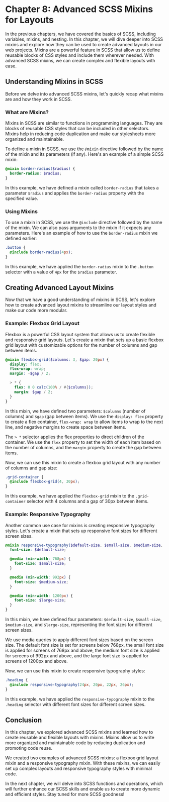 # Chapter 8: Advanced SCSS Mixins for Layouts

In the previous chapters, we have covered the basics of SCSS, including variables, mixins, and nesting. In this chapter, we will dive deeper into SCSS mixins and explore how they can be used to create advanced layouts in our web projects. Mixins are a powerful feature in SCSS that allow us to define reusable blocks of CSS styles and include them wherever needed. With advanced SCSS mixins, we can create complex and flexible layouts with ease.

## Understanding Mixins in SCSS

Before we delve into advanced SCSS mixins, let's quickly recap what mixins are and how they work in SCSS.

### What are Mixins?

Mixins in SCSS are similar to functions in programming languages. They are blocks of reusable CSS styles that can be included in other selectors. Mixins help in reducing code duplication and make our stylesheets more organized and maintainable.

To define a mixin in SCSS, we use the `@mixin` directive followed by the name of the mixin and its parameters (if any). Here's an example of a simple SCSS mixin:

```scss
@mixin border-radius($radius) {
  border-radius: $radius;
}
```

In this example, we have defined a mixin called `border-radius` that takes a parameter `$radius` and applies the `border-radius` property with the specified value.

### Using Mixins

To use a mixin in SCSS, we use the `@include` directive followed by the name of the mixin. We can also pass arguments to the mixin if it expects any parameters. Here's an example of how to use the `border-radius` mixin we defined earlier:

```scss
.button {
  @include border-radius(4px);
}
```

In this example, we have applied the `border-radius` mixin to the `.button` selector with a value of `4px` for the `$radius` parameter.

## Creating Advanced Layout Mixins

Now that we have a good understanding of mixins in SCSS, let's explore how to create advanced layout mixins to streamline our layout styles and make our code more modular.

### Example: Flexbox Grid Layout

Flexbox is a powerful CSS layout system that allows us to create flexible and responsive grid layouts. Let's create a mixin that sets up a basic flexbox grid layout with customizable options for the number of columns and gap between items.

```scss
@mixin flexbox-grid($columns: 3, $gap: 20px) {
  display: flex;
  flex-wrap: wrap;
  margin: -$gap / 2;

  > * {
    flex: 0 0 calc(100% / #{$columns});
    margin: $gap / 2;
  }
}
```

In this mixin, we have defined two parameters: `$columns` (number of columns) and `$gap` (gap between items). We use the `display: flex` property to create a flex container, `flex-wrap: wrap` to allow items to wrap to the next line, and negative margins to create space between items.

The `> *` selector applies the flex properties to direct children of the container. We use the `flex` property to set the width of each item based on the number of columns, and the `margin` property to create the gap between items.

Now, we can use this mixin to create a flexbox grid layout with any number of columns and gap size:

```scss
.grid-container {
  @include flexbox-grid(4, 30px);
}
```

In this example, we have applied the `flexbox-grid` mixin to the `.grid-container` selector with 4 columns and a gap of 30px between items.

### Example: Responsive Typography

Another common use case for mixins is creating responsive typography styles. Let's create a mixin that sets up responsive font sizes for different screen sizes.

```scss
@mixin responsive-typography($default-size, $small-size, $medium-size, $large-size) {
  font-size: $default-size;

  @media (min-width: 768px) {
    font-size: $small-size;
  }

  @media (min-width: 992px) {
    font-size: $medium-size;
  }

  @media (min-width: 1200px) {
    font-size: $large-size;
  }
}
```

In this mixin, we have defined four parameters: `$default-size`, `$small-size`, `$medium-size`, and `$large-size`, representing the font sizes for different screen sizes.

We use media queries to apply different font sizes based on the screen size. The default font size is set for screens below 768px, the small font size is applied for screens of 768px and above, the medium font size is applied for screens of 992px and above, and the large font size is applied for screens of 1200px and above.

Now, we can use this mixin to create responsive typography styles:

```scss
.heading {
  @include responsive-typography(24px, 20px, 22px, 26px);
}
```

In this example, we have applied the `responsive-typography` mixin to the `.heading` selector with different font sizes for different screen sizes.

## Conclusion

In this chapter, we explored advanced SCSS mixins and learned how to create reusable and flexible layouts with mixins. Mixins allow us to write more organized and maintainable code by reducing duplication and promoting code reuse.

We created two examples of advanced SCSS mixins: a flexbox grid layout mixin and a responsive typography mixin. With these mixins, we can easily set up complex layouts and responsive typography styles with minimal code.

In the next chapter, we will delve into SCSS functions and operations, which will further enhance our SCSS skills and enable us to create more dynamic and efficient styles. Stay tuned for more SCSS goodness!